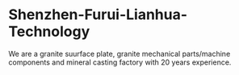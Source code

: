 # Shenzhen-Furui-Lianhua-Technology
We are a granite suurface plate, granite mechanical parts/machine components and mineral casting factory with 20 years experience.
